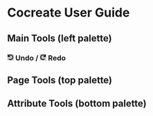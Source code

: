 # Cocreate User Guide

## Main Tools (left palette)

### <img src="icons/undo.svg" width="15" alt="Undo Icon"> Undo / <img src="icons/redo.svg" width="15" alt="Undo Icon"> Redo

## Page Tools (top palette)

## Attribute Tools (bottom palette)
